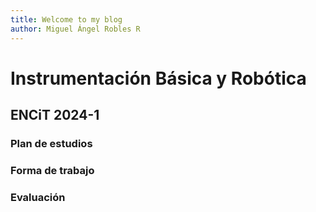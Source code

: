 ```yaml
---
title: Welcome to my blog
author: Miguel Ángel Robles R
---
```


# Instrumentación Básica y Robótica
## ENCiT 2024-1

### Plan de estudios
### Forma de trabajo
### Evaluación
